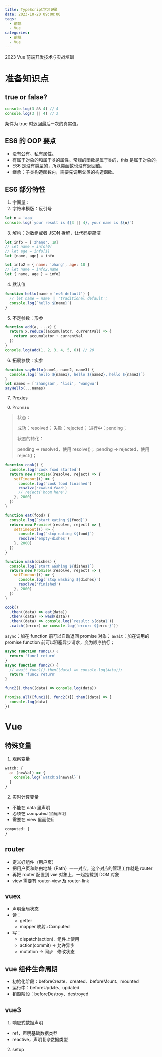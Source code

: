 ```yaml
---
title: TypeScript学习记录
date: 2023-10-20 09:00:00
tags:
  - 前端
  - Vue
categories:
  - 前端
  - Vue
---
```


2023 Vue 前端开发技术与实战培训

<!-- more -->

# 准备知识点

## true or false?

```javascript
console.log(3 && 4) // 4
console.log(3 || 4) // 3
```

条件为 true 时返回最后一次的真实值。

## ES6 的 OOP 要点

- 没有公有、私有属性。
- 有属于对象的和属于类的属性。常规的函数是属于类的，this 是属于对象的。
- ES6 是没有类型的，所以类函数也没有返回值。
- 继承：子类构造函数内，需要先调用父类的构造函数。

## ES6 部分特性

1. 字面量：
2. 字符串模版：反引号

```javascript
let n = 'aaa'
console.log(`your result is ${3 || 4}, your name is ${n}`)
```

3. 解构：对数组或者 JSON 拆解，让代码更简洁

```javascript
let info = ['zhang', 18]
// let name = info[0]
// let age = info[1]
let [name, age] = info

let info2 = { name: 'zhang', age: 18 }
// let name = info2.name
let { name, age } = info2
```

4. 默认值

```javascript
function hello(name = 'es6 default') {
  // let name = name || 'traditional default';
  console.log(`hello ${name}`)
}
```

5. 不定参数：形参

```javascript
function add(a, ...x) {
  return x.reduce((accumulator, currentVal) => {
    return accumulator + currentVal
  })
}
console.log(add(1, 2, 3, 4, 5, 6)) // 20
```

6. 拓展参数：实参

```javascript
function sayHello(name1, name2, name3) {
  console.log(`hello ${name1}, hello ${name2}, hello ${name3}`)
}
let names = ['zhangsan', 'lisi', 'wangwu']
sayHello(...names)
```

7. Proxies

8. Promise

> 状态：
>
> 成功：resolved；
> 失败：rejected；
> 进行中：pending；
>
> 状态的转化：
>
> pending -> resolved，使用 resolve()；
> pending -> rejected，使用 reject()；

```javascript
function cook() {
  console.log(`cook food started`)
  return new Promise((resolve, reject) => {
    setTimeout(() => {
      console.log(`cook food finished`)
      resolve('cooked-food')
      // reject('boom here')
    }, 2000)
  })
}

function eat(food) {
  console.log(`start eating ${food}`)
  return new Promise((resolve, reject) => {
    setTimeout(() => {
      console.log(`stop eating ${food}`)
      resolve('empty-dishes')
    }, 2000)
  })
}

function wash(dishes) {
  console.log(`start washing ${dishes}`)
  return new Promise((resolve, reject) => {
    setTimeout(() => {
      console.log(`stop washing ${dishes}`)
      resolve('finished')
    }, 2000)
  })
}

cook()
  .then((data) => eat(data))
  .then((data) => wash(data))
  .then((data) => console.log(`result: ${data}`))
  .catch((error) => console.log(`error: ${error}`))
```

`async`：加在 function 前可以自动返回 promise 对象；
`await`：加在调用的 promise function 前可以阻塞异步请求，变为顺序执行；

```javascript
async function func1() {
  return 'func1 return'
}
async function func2() {
  // await func1().then((data) => console.log(data));
  return 'func2 return'
}

func2().then((data) => console.log(data))

Promise.all([func1(), func2()]).then((data) => {
  console.log(data)
})
```

# Vue

## 特殊变量

1. 观察变量

```javascript
watch: {
  a: (newVal) => {
    console.log(`watch:${newVal}`)
  }
}
```

2. 实时计算变量

- 不能在 data 里声明
- 必须在 computed 里面声明
- 需要在 view 里面使用

```javascript
computed: {
}
```

## router

- 定义好组件（用户页）
- 把用户页和路由地址（Path）一一对应，这个对应的管理工作就是 router
- 再把 router 配置到 vue 对象上，一起挂载到 DOM 对象
- view 需要有 router-view 及 router-link

## vuex

- 声明全局状态
- 读：
  - getter
  - mapper 映射+Computed
- 写：
  - dispatch(action)，组件上使用
  - action(commit) -> 允许异步
  - mutation -> 同步，修改状态

## vue 组件生命周期

- 初始化阶段：beforeCreate、created、beforeMount、mounted
- 运行中：beforeUpdate、updated
- 销毁阶段：beforeDestroy、destroyed

## vue3

1. 响应式数据声明

- ref，声明基础数据类型
- reactive，声明复杂数据类型

2. setup
